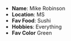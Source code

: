 * **Name**: Mike Robinson
* **Location**: MS
* **Fav Food**: Sushi
* **Hobbies**: Everything
* **Fav Color** Green
